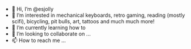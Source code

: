 - 👋 Hi, I’m @esjolly
- 👀 I’m interested in mechanical keyboards, retro gaming, reading (mostly scifi), bicycling, pit bulls, art, tattoos and much much more!
- 🌱 I’m currently learning how to 
- 💞️ I’m looking to collaborate on ...
- 📫 How to reach me ...

<!---
esjolly/esjolly is a ✨ special ✨ repository because its `README.md` (this file) appears on your GitHub profile.
You can click the Preview link to take a look at your changes.
--->
